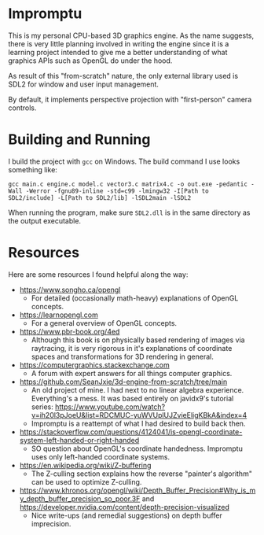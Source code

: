 # Impromptu

This is my personal CPU-based 3D graphics engine. As the name suggests, there is very little planning involved in writing the engine since it is a learning project intended to give me a better understanding of what graphics APIs such as OpenGL do under the hood.

As result of this "from-scratch" nature, the only external library used is SDL2 for window and user input management.

By default, it implements perspective projection with "first-person" camera controls.

# Building and Running

I build the project with `gcc` on Windows. The build command I use looks something like:

```
gcc main.c engine.c model.c vector3.c matrix4.c -o out.exe -pedantic -Wall -Werror -fgnu89-inline -std=c99 -lmingw32 -I[Path to SDL2/include] -L[Path to SDL2/lib] -lSDL2main -lSDL2 
```

When running the program, make sure `SDL2.dll` is in the same directory as the output executable.

# Resources
Here are some resources I found helpful along the way:
- https://www.songho.ca/opengl
  -  For detailed (occasionally math-heavy) explanations of OpenGL concepts.
- https://learnopengl.com
  - For a general overview of OpenGL concepts.
- https://www.pbr-book.org/4ed 
  - Although this book is on physically based rendering of images via raytracing, it is very rigorous in it's explanations of coordinate spaces and transformations for 3D rendering in general. 
- https://computergraphics.stackexchange.com
  - A forum with expert answers for all things computer graphics.
- https://github.com/SeanJxie/3d-engine-from-scratch/tree/main
  - An old project of mine. I had next to no linear algebra experience. Everything's a mess. It was based entirely on javidx9's tutorial series:
  https://www.youtube.com/watch?v=ih20l3pJoeU&list=RDCMUC-yuWVUplUJZvieEligKBkA&index=4
  - Impromptu is a reattempt of what I had desired to build back then.
- https://stackoverflow.com/questions/4124041/is-opengl-coordinate-system-left-handed-or-right-handed
  - SO question about OpenGL's coordinate handedness. Impromptu uses only left-handed coordinate systems.
- https://en.wikipedia.org/wiki/Z-buffering
  - The Z-culling section explains how the reverse "painter's algorithm" can be used to optimize Z-culling.
- https://www.khronos.org/opengl/wiki/Depth_Buffer_Precision#Why_is_my_depth_buffer_precision_so_poor.3F and https://developer.nvidia.com/content/depth-precision-visualized
  - Nice write-ups (and remedial suggestions) on depth buffer imprecision. 